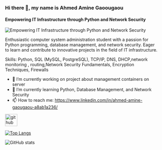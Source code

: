 ### Hi there 👋, my name is Ahmed Amine Gaoougaou
#### Empowering IT Infrastructure through Python and Network Security
![Empowering IT Infrastructure through Python and Network Security](https://pbs.twimg.com/profile_banners/1358083683815686145/1715040600/1080x360)

Enthusiastic computer system administration student with a passion for Python programming, database management, and network security. Eager to learn and contribute to innovative projects in the field of IT infrastructure.

Skills:  Python,  SQL (MySQL, PostgreSQL), TCP/IP, DNS, DHCP,network monitoring , routing,Network Security Fundamentals, Encryption Techniques, Firewalls

- 🔭 I’m currently working on project about management containers on server  
- 🌱 I’m currently learning  Python, Database Management, and Network Security 
- 📫 How to reach me: https://www.linkedin.com/in/ahmed-amine-gaougaou-a8ab1a236/ 


[<img src='https://cdn.jsdelivr.net/npm/simple-icons@3.0.1/icons/github.svg' alt='github' height='40'>](https://github.com/Aminegou21)  

[![Top Langs](https://github-readme-stats.vercel.app/api/top-langs/?username=Aminegou21)](https://github.com/anuraghazra/github-readme-stats)

![GitHub stats](https://github-readme-stats.vercel.app/api?username=Aminegou21&show_icons=true)  

